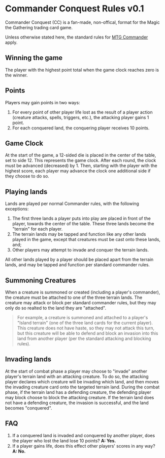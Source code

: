# Commander Conquest Rules v0.1
Commander Conquest (CC) is a fan-made, non-offical, format for the Magic the Gathering trading card game. 

Unless otherwise stated here, the standard rules for [MTG Commander](https://mtg.fandom.com/wiki/Commander_(format)) apply.

## Winning the game
The player with the highest point total when the game clock reaches zero is the winner. 

## Points
Players may gain points in two ways:
1. For every point of other player life lost as the result of a player action (creature attacks, spells, triggers, etc.), the attacking player gains 1 point.
2. For each conquered land, the conquering player receives 10 points. 

## Game Clock
At the start of the game, a 12-sided die is placed in the center of the table, set to side 12. This represents the game clock. After each round, the clock must be advanced (decreased) by 1. Then, starting with the player with the highest score, each player may advance the clock one additional side if they choose to do so. 

## Playing lands
Lands are played per normal Commander rules, with the following exceptions:
1. The first three lands a player puts into play are placed in front of the player, towards the center of the table. These three lands become the "terrain" for each player.
2. The terrain lands may be tapped and function like any other lands played in the game, except that creatures must be cast onto these lands, and;
3. Other players may attempt to invade and conquer the terrain lands.

All other lands played by a player should be placed apart from the terrain lands, and may be tapped and function per standard commander rules. 

## Summoning Creatures
When a creature is summoned or created (including a player's commander), the creature must be attached to one of the three terrain lands. The creature may attack or block per standard commander rules, but they may only do so realted to the land they are "attached". 
> For example, a creature is summoned and attached to a player's "Island terrain" (one of the three land cards for the current player). This creature does not have haste, so they may not attack this turn, but this creature will be able to defend and block an invasion into this land from another player (per the standard attacking and blocking rules).

## Invading lands
At the start of combat phase a player may choose to "invade" another player's terrain land with an attacking creature. To do so, the attacking player declares which creature will be invading which land, and then moves the invading creature card onto the targeted terrain land. During the combat phase, if the terrain land has a defending creature, the defending player may block choose to block the attacking creature. If the terrain land does not have a defending creature, the invasion is successful, and the land becomes "conquered". 

## FAQ
1. If a conquered land is invaded and conquered by another player, does the player who lost the land lose 10 points? **A: Yes.**
2. If a player gains life, does this effect other players' scores in any way? **A: No.**
